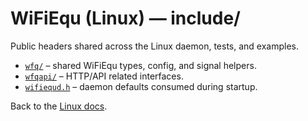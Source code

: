 # WiFiEqu (Linux) — include/

Public headers shared across the Linux daemon, tests, and examples.

- [`wfq/`](wfq/README.md) – shared WiFiEqu types, config, and signal helpers.
- [`wfqapi/`](wfqapi/README.md) – HTTP/API related interfaces.
- [`wifiequd.h`](wifiequd.h) – daemon defaults consumed during startup.

Back to the [Linux docs](../README.md).
